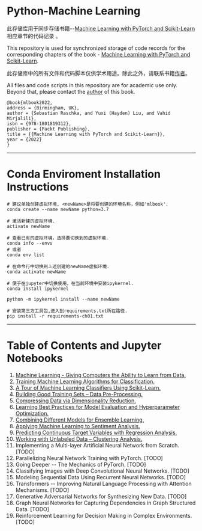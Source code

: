 # Python-Machine Learning

此存储库用于同步存储书籍--[Machine Learning with PyTorch and Scikit-Learn](https://www.amazon.com/Machine-Learning-PyTorch-Scikit-Learn-scikit-learn-ebook-dp-B09NW48MR1/dp/B09NW48MR1/)相应章节的代码记录 。

This repository is used for synchronized storage of code records for the corresponding chapters of the book - [Machine Learning with PyTorch and Scikit-Learn](https://www.amazon.com/Machine-Learning-PyTorch-Scikit-Learn-scikit-learn-ebook-dp-B09NW48MR1/dp/B09NW48MR1/).

此存储库中的所有文件和代码脚本仅供学术用途。除此之外，请联系书籍[作者](https://x.com/rasbt)。

All files and code scripts in this repository are for academic use only. Beyond that, please contact the [author](https://x.com/rasbt) of this book.

```
@book{mlbook2022,  
address = {Birmingham, UK},  
author = {Sebastian Raschka, and Yuxi (Hayden) Liu, and Vahid Mirjalili},  
isbn = {978-1801819312},   
publisher = {Packt Publishing},  
title = {{Machine Learning with PyTorch and Scikit-Learn}},  
year = {2022}  
}
```

---

# Conda Enviroment Installation Instructions

```
# 建议单独创建虚拟环境, <newName>是将要创建的环境名称，例如'mlbook'.
conda create --name newName python=3.7

# 激活新建的虚拟环境.
activate newName

# 查看已有的虚拟环境，选择要切换到的虚拟环境.
conda info --envs
# 或者
conda env list

# 在命令行中切换到上述创建的newName虚拟环境.
conda activate newName

# 便于在jupyter中切换使用，在当前环境中安装ipykernel.
conda install ipykernel

python -m ipykernel install --name newName

# 安装第三方工具包,进入到requirements.txt所在路径.
pip install -r requirements-ch01.txt
```

---

# Table of Contents and Jupyter Notebooks

1. [Machine Learning - Giving Computers the Ability to Learn from Data.](https://nbviewer.jupyter.org/urls/raw.githubusercontent.com/YaoXiao-CS/Python-MachineLearning/main/Chapter1.ipynb)
2. [Training Machine Learning Algorithms for Classification.](https://nbviewer.jupyter.org/urls/raw.githubusercontent.com/YaoXiao-CS/Python-MachineLearning/main/Chapter2.ipynb)
3. [A Tour of Machine Learning Classifiers Using Scikit-Learn.](https://github.com/YaoXiao-CS/Python-MachineLearning/blob/main/Chapter3.ipynb)
4. [Building Good Training Sets – Data Pre-Processing.](https://github.com/YaoXiao-CS/Python-MachineLearning/blob/main/Chapter4.ipynb)
5. [Compressing Data via Dimensionality Reduction.](https://github.com/YaoXiao-CS/Python-MachineLearning/blob/main/Chapter5.ipynb)
6. [Learning Best Practices for Model Evaluation and Hyperparameter Optimization.](https://github.com/YaoXiao-CS/Python-MachineLearning/blob/main/Chapter6.ipynb)
7. [Combining Different Models for Ensemble Learning.](https://github.com/YaoXiao-CS/Python-MachineLearning/blob/main/Chapter7.ipynb)
8. [Applying Machine Learning to Sentiment Analysis.](https://github.com/YaoXiao-CS/Python-MachineLearning/blob/main/Chapter8.ipynb)
9. [Predicting Continuous Target Variables with Regression Analysis.](https://github.com/YaoXiao-CS/Python-MachineLearning/blob/main/Chapter9.ipynb)
10. [Working with Unlabeled Data – Clustering Analysis.](https://github.com/YaoXiao-CS/Python-MachineLearning/blob/main/Chapter10.ipynb)
11. Implementing a Multi-layer Artificial Neural Network from Scratch. [TODO]
12. Parallelizing Neural Network Training with PyTorch. [TODO]
13. Going Deeper -- The Mechanics of PyTorch. [TODO]
14. Classifying Images with Deep Convolutional Neural Networks. [TODO]
15. Modeling Sequential Data Using Recurrent Neural Networks. [TODO]
16. Transformers -- Improving Natural Language Processing with Attention Mechanisms. [TODO]
17. Generative Adversarial Networks for Synthesizing New Data. [TODO]
18. Graph Neural Networks for Capturing Dependencies in Graph Structured Data. [TODO]
19. Reinforcement Learning for Decision Making in Complex Environments. [TODO]
